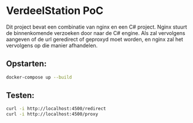 VerdeelStation PoC
==

Dit project bevat een combinatie van nginx en een C# project. Nginx stuurt de binnenkomende verzoeken door
naar de C# engine. Als zal vervolgens aangeven of de url geredirect of geproxyd moet worden, en nginx zal het vervolgens
op die manier afhandelen.

Opstarten:
-

```sh
docker-compose up --build
```

Testen:
-
```sh
curl -i http://localhost:4500/redirect
curl -i http://localhost:4500/proxy
```
